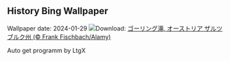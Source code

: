 ## History Bing Wallpaper
Wallpaper date: 2024-01-29
![](https://www.bing.com/th?id=OHR.GollingerFalls_JA-JP9041099728_UHD.jpg&w=1000)Download: [ゴーリング滝, オーストリア ザルツブルク州 (© Frank Fischbach/Alamy)](https://www.bing.com/th?id=OHR.GollingerFalls_JA-JP9041099728_UHD.jpg)

Auto get programm by LtgX
